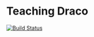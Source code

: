 # Teaching Draco

[![Build Status](https://travis-ci.com/haldenl/teaching-draco.svg?token=gfG9WHptq1VswgHdonN8&branch=master)](https://travis-ci.com/haldenl/teaching-draco)
